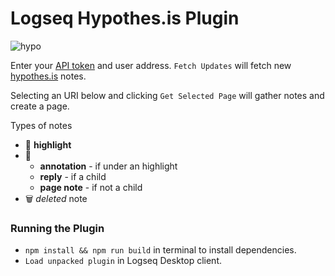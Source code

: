 # Logseq Hypothes.is Plugin
![hypo](https://user-images.githubusercontent.com/80478/130854045-ac8c603f-0e07-4531-b195-c15833475052.jpg)

Enter your [API token](https://hypothes.is/account/developer) and user address. `Fetch Updates` will fetch new [hypothes.is](https://web.hypothes.is/) notes.

Selecting an URI below and clicking `Get Selected Page` will gather notes and create a page.

Types of notes

- 📌 **highlight**
- 📝
  - **annotation** - if under an highlight
  - **reply** - if a child
  - **page note** - if not a child
- 🗑️ *deleted* note

### Running the Plugin

- `npm install && npm run build` in terminal to install dependencies.
- `Load unpacked plugin` in Logseq Desktop client.
